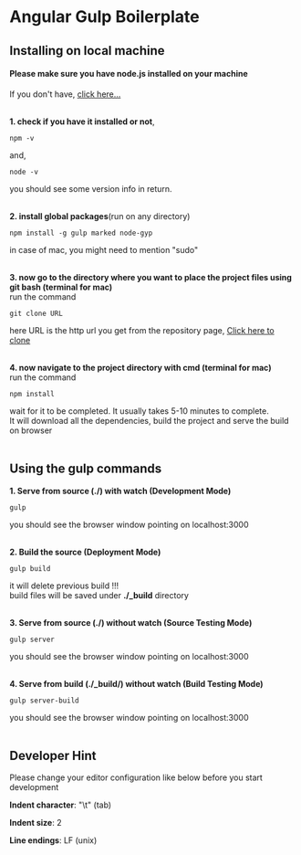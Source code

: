 <h1>Angular Gulp Boilerplate</h1>


<h2>Installing on local machine</h2>

<h4>Please make sure you have node.js installed on your machine</h4>
If you don't have, <a href="https://nodejs.org/" >click here...</a>
<br><br>


<b>1. check if you have it installed or not</b>,

	npm -v

and,

	node -v

you should see some version info in return.<br><br>

<b>2. install global packages</b>(run on any directory)

	npm install -g gulp marked node-gyp

in case of mac, you might need to mention "sudo"<br><br>


<b>3. now go to the directory where you want to place the project files using git bash (terminal for mac)</b><br>
run the command

	git clone URL

here URL is the http url you get from the repository page, <a href="https://github.com/tanmoythander/angular-gulp-boilerplate">Click here to clone</a><br><br>

<b>4. now navigate to the project directory with cmd (terminal for mac)</b><br>
run the command

	npm install
	
wait for it to be completed. It usually takes 5-10 minutes to complete.<br>
It will download all the dependencies, build the project and serve the build on browser<br><br>

<h2>Using the gulp commands</h2>

<b>1. Serve from source (<b>./</b>) with watch (Development Mode)</b>

	gulp

you should see the browser window pointing on localhost:3000<br><br>

<b>2. Build the source (Deployment Mode)</b>

	gulp build

it will delete previous build !!!<br>
build files will be saved under <b>./_build</b> directory<br><br>

<b>3. Serve from source (<b>./</b>) without watch (Source Testing Mode)</b>

	gulp server

you should see the browser window pointing on localhost:3000<br><br>

<b>4. Serve from build (<b>./_build/</b>) without watch (Build Testing Mode)</b>

	gulp server-build

you should see the browser window pointing on localhost:3000<br><br>

<h2>Developer Hint</h2>

Please change your editor configuration like below before you start development

<b>Indent character</b>: "\t" (tab)

<b>Indent size</b>: 2

<b>Line endings</b>: LF (unix)

